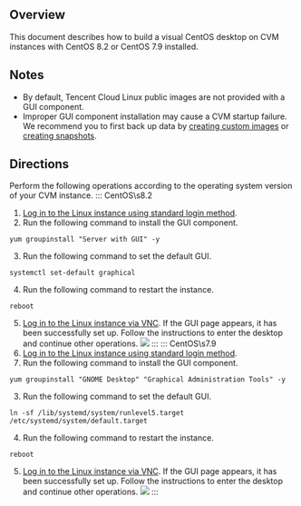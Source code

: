 ## Overview
This document describes how to build a visual CentOS desktop on CVM instances with CentOS 8.2 or CentOS 7.9 installed.

## Notes
- By default, Tencent Cloud Linux public images are not provided with a GUI component.
- Improper GUI component installation may cause a CVM startup failure. We recommend you to first back up data by [creating custom images](https://intl.cloud.tencent.com/document/product/213/4942) or [creating snapshots](https://intl.cloud.tencent.com/document/product/362/5755).

## Directions
Perform the following operations according to the operating system version of your CVM instance.
<dx-tabs>
::: CentOS\s8.2
1. [Log in to the Linux instance using standard login method](https://intl.cloud.tencent.com/document/product/213/5436).
2. Run the following command to install the GUI component.
```
yum groupinstall "Server with GUI" -y
```
3. Run the following command to set the default GUI.
```
systemctl set-default graphical
```
4. Run the following command to restart the instance.
```
reboot
```
5. [Log in to the Linux instance via VNC](https://intl.cloud.tencent.com/document/product/213/32494).
If the GUI page appears, it has been successfully set up. Follow the instructions to enter the desktop and continue other operations.
![](https://main.qcloudimg.com/raw/58e12a33b38e0114f5b3116b31f7b026.png)
:::
::: CentOS\s7.9
1. [Log in to the Linux instance using standard login method](https://intl.cloud.tencent.com/document/product/213/5436).
2. Run the following command to install the GUI component.
```
yum groupinstall "GNOME Desktop" "Graphical Administration Tools" -y
```
3. Run the following command to set the default GUI.
```
ln -sf /lib/systemd/system/runlevel5.target /etc/systemd/system/default.target
```
4. Run the following command to restart the instance.
```
reboot
```
5. [Log in to the Linux instance via VNC](https://intl.cloud.tencent.com/document/product/213/32494).
If the GUI page appears, it has been successfully set up. Follow the instructions to enter the desktop and continue other operations.
![](https://qcloudimg.tencent-cloud.cn/raw/246952ae60c02724727029b6a3c0ef1a.png)
:::
</dx-tabs>

